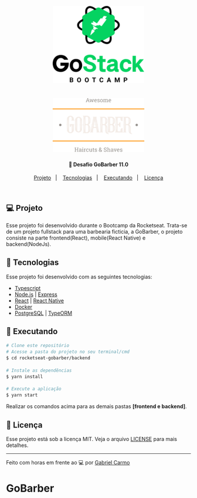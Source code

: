 <div align="center">
    <img alt="GoBarber" src="./github/gostack.png" width="250px" />
</div>
<h1 align="center">
    <img alt="GoBarber" src="./github/gobarber.png" width="250px" />
    
</h1>

<h4 align="center">
  🚀 Desafio GoBarber 11.0
</h4>

<p align="center">
  <a href="#-projeto">Projeto</a>&nbsp;&nbsp;&nbsp;|&nbsp;&nbsp;&nbsp;
  <a href="#rocket-tecnologias">Tecnologias</a>&nbsp;&nbsp;&nbsp;|&nbsp;&nbsp;&nbsp;
  <a href="#rocket-executando">Executando</a>&nbsp;&nbsp;&nbsp;|&nbsp;&nbsp;&nbsp;
  <a href="#memo-licença">Licença</a>
</p>
<br>

## 💻 Projeto

Esse projeto foi desenvolvido durante o Bootcamp da Rocketseat. Trata-se de um projeto fullstack para uma barbearia ficticia, a GoBarber, o projeto consiste na parte frontend(React), mobile(React Native) e backend(NodeJs).

## :rocket: Tecnologias

Esse projeto foi desenvolvido com as seguintes tecnologias:

- [Typescript](https://www.typescriptlang.org/)
- [Node.js](https://nodejs.org/en/) | [Express](https://expressjs.com/pt-br/)
- [React](https://reactjs.org/) | [React Native](https://reactnative.dev/)
- [Docker](https://www.docker.com/)
- [PostgreSQL](https://www.postgresql.org/) | [TypeORM](https://typeorm.io/)

## :notebook: Executando

```bash
# Clone este repositório
# Acesse a pasta do projeto no seu terminal/cmd
$ cd rocketseat-gobarber/backend

# Instale as dependências
$ yarn install

# Execute a aplicação
$ yarn start
```

Realizar os comandos acima para as demais pastas **[frontend e backend]**.

## :memo: Licença

Esse projeto está sob a licença MIT. Veja o arquivo [LICENSE](LICENSE.md) para mais detalhes.

---

Feito com horas em frente ao :computer: por [Gabriel Carmo](https://www.linkedin.com/in/gabrielcarmo-s)
 # GoBarber
 
